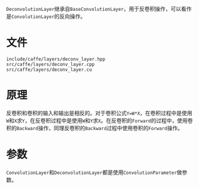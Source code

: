 `DeconvolutionLayer`继承自`BaseConvolutionLayer`，用于反卷积操作，可以看作是`ConvolutionLayer`的反向操作。

# 文件
```
include/caffe/layers/deconv_layer.hpp
src/caffe/layers/deconv_layer.cpp
src/caffe/layers/deconv_layer.cu
```
# 原理
反卷积和卷积的输入和输出是相反的。对于卷积公式`Y=W*X`，在卷积过程中是使用`W`和`X`求`Y`，在反卷积过程中是使用`W`和`Y`求`X`。在反卷积的`Forward`的过程中，使用卷积的`Backward`操作，同理反卷积的`Backward`过程中使用卷积的`Forward`操作。

# 参数
`ConvolutionLayer`和`DeconvolutionLayer`都是使用`ConvolutionParameter`做参数。